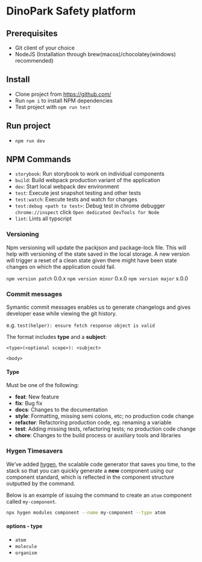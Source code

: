 DinoPark Safety platform
==========================

Prerequisites
-------------

- Git client of your choice
- NodeJS (Installation through brew(macos)/chocolatey(windows) recommended)

Install
-------

- Clone project from https://github.com/
- Run `npm i` to install NPM dependencies
- Test project with `npm run test`

Run project
------------

- `npm run dev`

NPM Commands
------------

- `storybook`: Run storybook to work on individual components
- `build`: Build webpack production variant of the application
- `dev`: Start local webpack dev environment
- `test`: Execute jest snapshot testing and other tests
- `test:watch`: Execute tests and watch for changes
- `test:debug <path to test>`: Debug test in chrome debugger `chrome://inspect` click `Open dedicated DevTools for Node`
- `lint`: Lints all typscript

### Versioning
Npm versioning will update the packjson and package-lock file. This will help with versioning of the state saved in the local storage. A new version will trigger a reset of a clean state given there might have been state changes on which the application could fail.

`npm version patch` 0.0.x
`npm version minor` 0.x.0
`npm version major` x.0.0

### Commit messages
Symantic commit messages enables us to generate changelogs and gives developer ease while viewing the git history.

e.g. `test(helper): ensure fetch response object is valid`

The format includes **type** and a **subject**:

```
<type>(<optional scope>): <subject>

<body>
```

#### Type
Must be one of the following:

- **feat**: New feature
- **fix**: Bug fix
- **docs**: Changes to the documentation
- **style**: Formatting, missing semi colons, etc; no production code change
- **refactor**: Refactoring production code, eg. renaming a variable
- **test**: Adding missing tests, refactoring tests; no production code change
- **chore**: Changes to the build process or auxiliary tools and libraries


### Hygen Timesavers
We’ve added [hygen](http://www.hygen.io/), the scalable code generator that saves you time, to the stack so that you can quickly generate a __new__ component using our component standard, which is reflected in the component structure outputted by the command.

Below is an example of issuing the command to create an `atom` component called `my-component`.

```sh
npx hygen modules component --name my-component --type atom
```

#### options - type
* `atom`
* `molecule`
* `organism`
